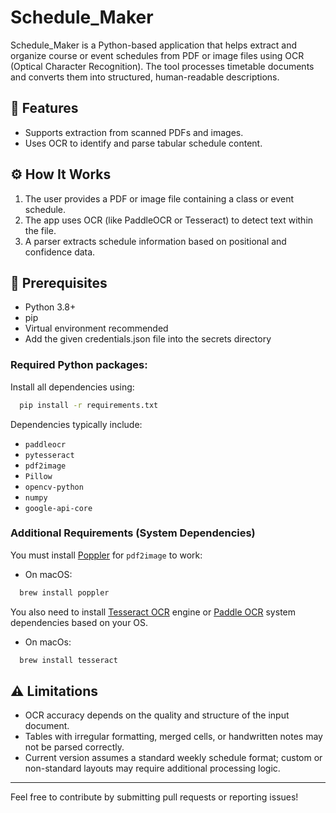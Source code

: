 # Schedule_Maker

Schedule_Maker is a Python-based application that helps extract and organize course or event schedules from PDF or image
files using OCR (Optical Character Recognition). The tool processes timetable documents and converts them into
structured, human-readable descriptions.

## 📌 Features

- Supports extraction from scanned PDFs and images.
- Uses OCR to identify and parse tabular schedule content.

## ⚙️ How It Works

1. The user provides a PDF or image file containing a class or event schedule.
2. The app uses OCR (like PaddleOCR or Tesseract) to detect text within the file.
3. A parser extracts schedule information based on positional and confidence data.

## 🧰 Prerequisites

- Python 3.8+
- pip
- Virtual environment recommended
- Add the given credentials.json file into the secrets directory

### Required Python packages:

Install all dependencies using:

```bash
  pip install -r requirements.txt
```

Dependencies typically include:

- `paddleocr`
- `pytesseract`
- `pdf2image`
- `Pillow`
- `opencv-python`
- `numpy`
- `google-api-core`

### Additional Requirements (System Dependencies)

You must install [Poppler](https://poppler.freedesktop.org/) for `pdf2image` to work:

- On macOS:

```bash
  brew install poppler
```

You  also need to install [Tesseract OCR](https://github.com/tesseract-ocr/tesseract) engine or [Paddle OCR](https://github.com/PaddlePaddle/PaddleOCR) system dependencies based on your OS.

- On macOs:

```bash
  brew install tesseract
```

## ⚠️ Limitations

- OCR accuracy depends on the quality and structure of the input document.
- Tables with irregular formatting, merged cells, or handwritten notes may not be parsed correctly.
- Current version assumes a standard weekly schedule format; custom or non-standard layouts may require additional
  processing logic.

---

Feel free to contribute by submitting pull requests or reporting issues!
